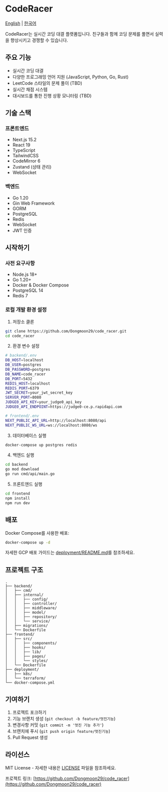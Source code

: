 # CodeRacer

[English](README.md) | [한국어](README.ko.md)

CodeRacer는 실시간 코딩 대결 플랫폼입니다. 친구들과 함께 코딩 문제를 풀면서 실력을 향상시키고 경쟁할 수 있습니다.

## 주요 기능

- 실시간 코딩 대결
- 다양한 프로그래밍 언어 지원 (JavaScript, Python, Go, Rust)
- LeetCode 스타일의 문제 풀이 (TBD)
- 실시간 채점 시스템
- 대시보드를 통한 진행 상황 모니터링 (TBD)

## 기술 스택

### 프론트엔드

- Next.js 15.2
- React 19
- TypeScript
- TailwindCSS
- CodeMirror 6
- Zustand (상태 관리)
- WebSocket

### 백엔드

- Go 1.20
- Gin Web Framework
- GORM
- PostgreSQL
- Redis
- WebSocket
- JWT 인증

## 시작하기

### 사전 요구사항

- Node.js 18+
- Go 1.20+
- Docker & Docker Compose
- PostgreSQL 14
- Redis 7

### 로컬 개발 환경 설정

1. 저장소 클론

```bash
git clone https://github.com/Dongmoon29/code_racer.git
cd code_racer
```

2. 환경 변수 설정

```bash
# backend/.env
DB_HOST=localhost
DB_USER=postgres
DB_PASSWORD=postgres
DB_NAME=code_racer
DB_PORT=5432
REDIS_HOST=localhost
REDIS_PORT=6379
JWT_SECRET=your_jwt_secret_key
SERVER_PORT=8080
JUDGE0_API_KEY=your_judge0_api_key
JUDGE0_API_ENDPOINT=https://judge0-ce.p.rapidapi.com

# frontend/.env
NEXT_PUBLIC_API_URL=http://localhost:8080/api
NEXT_PUBLIC_WS_URL=ws://localhost:8080/ws
```

3. 데이터베이스 실행

```bash
docker-compose up postgres redis
```

4. 백엔드 실행

```bash
cd backend
go mod download
go run cmd/api/main.go
```

5. 프론트엔드 실행

```bash
cd frontend
npm install
npm run dev
```

## 배포

Docker Compose를 사용한 배포:

```bash
docker-compose up -d
```

자세한 GCP 배포 가이드는 [deployment/README.md](deployment/README.md)를 참조하세요.

## 프로젝트 구조

```
.
├── backend/
│   ├── cmd/
│   ├── internal/
│   │   ├── config/
│   │   ├── controller/
│   │   ├── middleware/
│   │   ├── model/
│   │   ├── repository/
│   │   └── service/
│   ├── migrations/
│   └── Dockerfile
├── frontend/
│   ├── src/
│   │   ├── components/
│   │   ├── hooks/
│   │   ├── lib/
│   │   ├── pages/
│   │   └── styles/
│   └── Dockerfile
├── deployment/
│   ├── k8s/
│   └── terraform/
└── docker-compose.yml
```

## 기여하기

1. 프로젝트 포크하기
2. 기능 브랜치 생성 (`git checkout -b feature/멋진기능`)
3. 변경사항 커밋 (`git commit -m '멋진 기능 추가'`)
4. 브랜치에 푸시 (`git push origin feature/멋진기능`)
5. Pull Request 생성

## 라이선스

MIT License - 자세한 내용은 [LICENSE](LICENSE) 파일을 참조하세요.

프로젝트 링크: [https://github.com/Dongmoon29/code_racer](https://github.com/Dongmoon29/code_racer)
